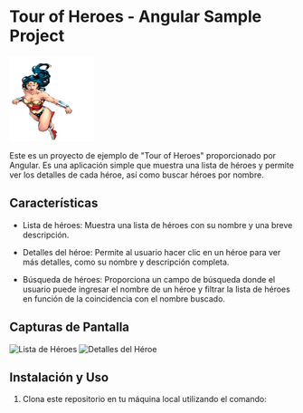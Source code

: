 # Tour of Heroes - Angular Sample Project
<img src="./src/pngwing.com.png" alt="Texto alternativo de la imagen" width="150" height="150">

Este es un proyecto de ejemplo de "Tour of Heroes" proporcionado por Angular. Es una aplicación simple que muestra una lista de héroes y permite ver los detalles de cada héroe, así como buscar héroes por nombre.

## Características

- Lista de héroes: Muestra una lista de héroes con su nombre y una breve descripción.

- Detalles del héroe: Permite al usuario hacer clic en un héroe para ver más detalles, como su nombre y descripción completa.

- Búsqueda de héroes: Proporciona un campo de búsqueda donde el usuario puede ingresar el nombre de un héroe y filtrar la lista de héroes en función de la coincidencia con el nombre buscado.

## Capturas de Pantalla

![Lista de Héroes](screenshot-heroes.png)
![Detalles del Héroe](screenshot-hero-details.png)

## Instalación y Uso

1. Clona este repositorio en tu máquina local utilizando el comando: 
